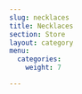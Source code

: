 ```yaml
---
slug: necklaces
title: Necklaces
section: Store
layout: category
menu:
  categories:
    weight: 7

---
```

